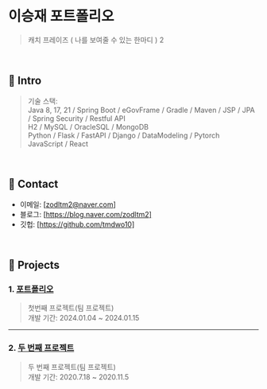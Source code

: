 # 이승재 포트폴리오
>캐치 프레이즈 ( 나를 보여줄 수 있는 한마디 )
2
</br>

## :pushpin: Intro
>기술 스택: </br>
>Java 8, 17, 21 / Spring Boot / eGovFrame / Gradle / Maven / JSP / JPA / Spring Security / Restful API </br>
>H2 / MySQL / OracleSQL / MongoDB </br>
>Python / Flask / FastAPI / Django / DataModeling / Pytorch </br>
>JavaScript / React </br>

</br>

## :pushpin: Contact
- 이메일: [zodltm2@naver.com]
- 블로그: [https://blog.naver.com/zodltm2]
- 깃헙: [https://github.com/tmdwo10]

</br>

## :pushpin: Projects
### 1. [포트폴리오](https://github.com/2023-SMHRD-KDT-IOT-4/Bello/tree/new_socket_version)
>첫번째 프로젝트(팀 프로젝트)  
>개발 기간: 2024.01.04 ~ 2024.01.15  


---

### 2. [두 번째 프로젝트](https://github.com/JungHyung2/gitio.io)
>두 번째 프로젝트(팀 프로젝트)  
>개발 기간: 2020.7.18 ~ 2020.11.5  

